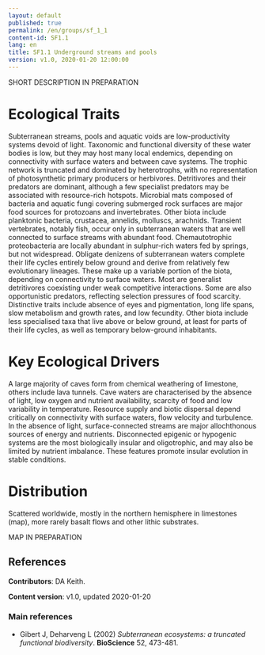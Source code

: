 ```yaml
---
layout: default
published: true
permalink: /en/groups/sf_1_1
content-id: SF1.1
lang: en
title: SF1.1 Underground streams and pools
version: v1.0, 2020-01-20 12:00:00
---
```


SHORT DESCRIPTION IN PREPARATION

# Ecological Traits
 

Subterranean streams, pools and aquatic voids are low-productivity systems devoid of light. Taxonomic and functional diversity of these water bodies is low, but they may host many local endemics, depending on connectivity with surface waters and between cave systems. The trophic network is truncated and dominated by heterotrophs, with no representation of photosynthetic primary producers or herbivores. Detritivores and their predators are dominant, although a few specialist predators may be associated with resource-rich hotspots. Microbial mats composed of bacteria and aquatic fungi covering submerged rock surfaces are major food sources for protozoans and invertebrates. Other biota include planktonic bacteria, crustacea, annelids, molluscs, arachnids. Transient vertebrates, notably fish, occur only in subterranean waters that are well connected to surface streams with abundant food. Chemautotrophic proteobacteria are locally abundant in sulphur-rich waters fed by springs, but not widespread. Obligate denizens of subterranean waters complete their life cycles entirely below ground and derive from relatively few evolutionary lineages. These make up a variable portion of the biota, depending on connectivity to surface waters. Most are generalist detritivores coexisting under weak competitive interactions. Some are also opportunistic predators, reflecting selection pressures of food scarcity. Distinctive traits include absence of eyes and pigmentation, long life spans, slow metabolism and growth rates, and low fecundity. Other biota include less specialised taxa that live above or below ground, at least  for parts of their life cycles, as well as temporary below-ground inhabitants.

 
# Key Ecological Drivers
 

A large majority of caves form from chemical weathering of limestone, others include lava tunnels. Cave waters are characterised by the absence of light, low oxygen and nutrient availability, scarcity of food and low variability in temperature. Resource supply and biotic dispersal depend critically on connectivity with surface waters, flow velocity and turbulence. In the absence of light, surface-connected streams are major allochthonous sources of energy and nutrients. Disconnected epigenic or hypogenic systems are the most biologically insular and oligotrophic, and may also be limited by nutrient imbalance. These features promote insular evolution in stable conditions.

 
# Distribution
 

Scattered worldwide, mostly in the northern hemisphere in limestones (map), more rarely basalt flows and other lithic substrates.


MAP IN PREPARATION

## References

**Contributors**: DA Keith.

**Content version**: v1.0, updated 2020-01-20

### Main references
* Gibert J, Deharveng L  (2002) *Subterranean ecosystems: a truncated functional biodiversity*. **BioScience** 52, 473-481.



